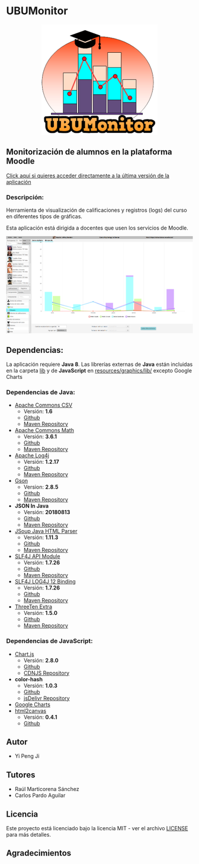# UBUMonitor
<p align="center"><img height="300" src="/resources/img/logo.png" />

## Monitorización de alumnos en la plataforma Moodle
[Click aquí si quieres acceder directamente a la última versión de la aplicación](https://github.com/yjx0003/UBUMonitor/releases/latest)
### Descripción:

Herramienta de visualización de calificaciones y registros (logs) del curso en diferentes tipos de gráficas.

Esta aplicación está dirigida a docentes que usen los servicios de Moodle.

<p align="center"><img src="/latex/img/ejemplo_barras_apiladas.png" />

## Dependencias:
La aplicación requiere **Java 8**.
Las librerías externas de **Java** están incluidas en la carpeta [lib](lib) y de **JavaScript** en [resources/graphics/lib/](resources/graphics/lib/) excepto Google Charts

### Dependencias de Java:
* [Apache Commons CSV](https://commons.apache.org/proper/commons-csv/)
  * Versión: **1.6**
  * [Github](https://github.com/apache/commons-csv)
  * [Maven Repository](https://mvnrepository.com/artifact/org.apache.commons/commons-csv)
* [Apache Commons Math](https://commons.apache.org/proper/commons-math/)
  * Versión: **3.6.1**
  * [Github](https://github.com/apache/commons-math)
  * [Maven Repository](https://mvnrepository.com/artifact/org.apache.commons/commons-math3)
* [Apache Log4j](http://logging.apache.org/log4j/1.2/)
  * Versión: **1.2.17**
  * [Github](https://github.com/apache/log4j)
  * [Maven Repository](https://mvnrepository.com/artifact/log4j/log4j)
* [Gson](https://sites.google.com/site/gson/)
  * Version: **2.8.5**
  * [Github](https://github.com/google/gson)
  * [Maven Repository](https://mvnrepository.com/artifact/com.google.code.gson/gson)
* **JSON In Java**
  * Versión: **20180813**
  * [Github](https://github.com/stleary/JSON-java)
  * [Maven Repository](https://mvnrepository.com/artifact/org.json/json)
* [JSoup Java HTML Parser](https://jsoup.org/)
  * Versión: **1.11.3**
  * [Github](https://github.com/jhy/jsoup)
  * [Maven Repository](https://mvnrepository.com/artifact/org.jsoup/jsoup/1.11.3)
* [SLF4J API Module](https://www.slf4j.org/)
  * Versión: **1.7.26**
  * [Github](https://github.com/qos-ch/slf4j)
  * [Maven Repository](https://mvnrepository.com/artifact/org.slf4j/slf4j-api)
* [SLF4J LOG4J 12 Binding](https://www.slf4j.org/)
  * Versión: **1.7.26**
  * [Github](https://github.com/qos-ch/slf4j/tree/master/slf4j-log4j12)
  * [Maven Repository](https://mvnrepository.com/artifact/org.slf4j/slf4j-log4j12)
* [ThreeTen Extra](https://www.threeten.org/threeten-extra/)
  * Versión: **1.5.0**
  * [Github](https://github.com/ThreeTen/threeten-extra)
  * [Maven Repository](https://mvnrepository.com/artifact/org.threeten/threeten-extra)
  
### Dependencias de JavaScript:
* [Chart.js](https://www.chartjs.org/)
  * Versión: **2.8.0**
  * [Github](https://github.com/chartjs/Chart.js)
  * [CDNJS Repository](https://cdnjs.com/libraries/Chart.js/)
* **color-hash**
  * Versión: **1.0.3**
  * [Github](https://github.com/zenozeng/color-hash)
  * [jsDelivr Repository](https://www.jsdelivr.com/package/npm/color-hash)
* [Google Charts](https://google-developers.appspot.com/chart/)
* [html2canvas](https://html2canvas.hertzen.com/)
  * Versión: **0.4.1**
  * [Github](https://github.com/niklasvh/html2canvas/)

## Autor

- Yi Peng Ji

## Tutores
- Raúl Marticorena Sánchez
- Carlos Pardo Aguilar

## Licencia
Este proyecto está licenciado bajo la licencia MIT - ver el archivo [LICENSE](LICENSE) para más detalles.

## Agradecimientos
